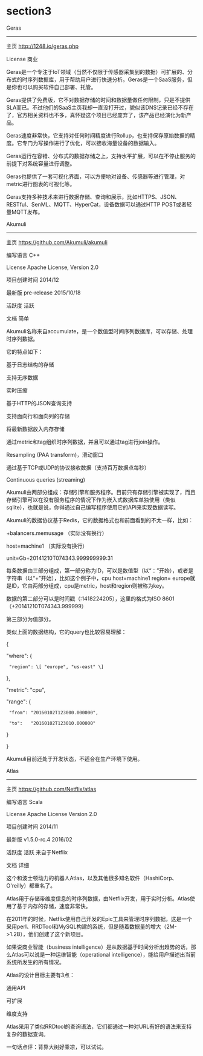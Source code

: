 # section3



Geras





-	-	-

主页	http://1248.io/geras.php	

License	商业	





Geras是一个专注于IoT领域（当然不仅限于传感器采集到的数据）可扩展的、分布式的时序列数据库，用于帮助用户进行快速分析。Geras是一个SaaS服务，但是你也可以购买软件自己部署、托管。







Geras提供了免费版，它不对数据存储的时间和数据量做任何限制，只是不提供SLA而已。不过他们的SaaS主页我却一直没打开过，貌似该DNS记录已经不存在了，官方相关资料也不多，真怀疑这个项目已经废弃了，该产品已经演化为新产品。







Geras速度非常快，它支持对任何时间精度进行Rollup，也支持保存原始数据的精度。它专门为写操作进行了优化，可以接收海量设备的数据输入。







Geras运行在容错、分布式的数据存储之上，支持水平扩展，可以在不停止服务的前提下对系统容量进行调整。







Geras也提供了一套可视化界面，可以方便地对设备、传感器等进行管理，对metric进行图表的可视化等。







Geras支持多种技术来进行数据存储、查询和展示，比如HTTPS、JSON、RESTful、SenML、MQTT、HyperCat，设备数据可以通过HTTP POST或者轻量MQTT发布。







Akumuli





-	-	-

主页	https://github.com/Akumuli/akumuli	

编写语言	C++	

License	Apache License, Version 2.0	

项目创建时间	2014/12	

最新版	pre-release	2015/10/18

活跃度	活跃	

文档	简单	





Akumuli名称来自accumulate，是一个数值型时间序列数据库，可以存储、处理时序列数据。







它的特点如下：



基于日志结构的存储



支持无序数据



实时压缩



基于HTTP的JSON查询支持



支持面向行和面向列的存储



将最新数据放入内存存储



通过metric和tag组织时序列数据，并且可以通过tag进行join操作。



Resampling \(PAA transform\)，滑动窗口



通过基于TCP或UDP的协议接收数据（支持百万数据点每秒）



Continuous queries \(streaming\)







Akumuli由两部分组成：存储引擎和服务程序。目前只有存储引擎被实现了，而且存储引擎可以在没有服务程序的情况下作为嵌入式数据库单独使用（类似sqlite），也就是说，你得通过自己编写程序使用它的API来实现数据读写。







Akumuli的数据协议基于Redis，它的数据格式也和前面看到的不太一样，比如：









+balancers.memusage （实际没有换行）

host=machine1 （实际没有换行）

unit=Gb+20141210T074343.999999999:31





每条数据由三部分组成，第一部分称为ID，可以是数值型（以“：”开始），或者是字符串（以“+”开始），比如这个例子中，cpu host=machine1 region= europe就是ID，它由两部分组成，cpu是metric，host和region则被称为key。







数据的第二部分可以是时间戳（:1418224205），这里的格式为ISO 8601（+20141210T074343.999999）







第三部分为值部分。







类似上面的数据结构，它的query也比较容易理解：









{  

  "where": {       

     "region": \[ "europe", "us-east" \]    

   },

   "metric": "cpu",

   "range": {

     "from": "20160102T123000.000000",        

     "to":   "20160102T123010.000000" 

   }

 }

Akumuli目前还处于开发状态，不适合在生产环境下使用。







Atlas





-	-	-

主页	https://github.com/Netflix/atlas	

编写语言	Scala	

License	Apache License Version 2.0	

项目创建时间	2014/11	

最新版	v1.5.0-rc.4	2016/02

活跃度	活跃	来自于Netflix

文档	详细	





这个和波士顿动力的机器人Atlas，以及其他很多知名软件（HashiCorp、O'reilly）都重名了。







Atlas用于存储带维度信息的时序列数据，由Netflix开发，用于实时分析。Atlas使用了基于内存的存储，速度非常快。







在2011年的时候，Netflix使用自己开发的Epic工具来管理时序列数据，这是一个采用perl、RRDTool和MySQL构建的系统，但是随着数据量的增大（2M-&gt;1.2B），他们创建了这个新项目。







如果说商业智能（business intelligence）是从数据基于时间分析出趋势的话，那么Atlas可以说是一种运维智能（operational intelligence），能给用户描述出当前系统所发生的所有情况。







Atlas的设计目标主要有3点：



通用API



可扩展



维度支持







Atlas采用了类似RRDtool的查询语法，它们都通过一种对URL有好的语法来支持复杂的数据查询。







一句话点评：背靠大树好乘凉，可以试试。

